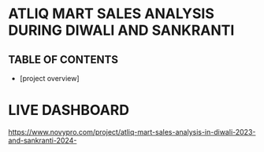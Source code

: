 # ATLIQ MART SALES ANALYSIS DURING DIWALI AND SANKRANTI 
## TABLE OF CONTENTS
- [project overview]
# LIVE DASHBOARD
https://www.novypro.com/project/atliq-mart-sales-analysis-in-diwali-2023-and-sankranti-2024-
